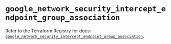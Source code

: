 # `google_network_security_intercept_endpoint_group_association`

Refer to the Terraform Registry for docs: [`google_network_security_intercept_endpoint_group_association`](https://registry.terraform.io/providers/hashicorp/google-beta/6.17.0/docs/resources/google_network_security_intercept_endpoint_group_association).

